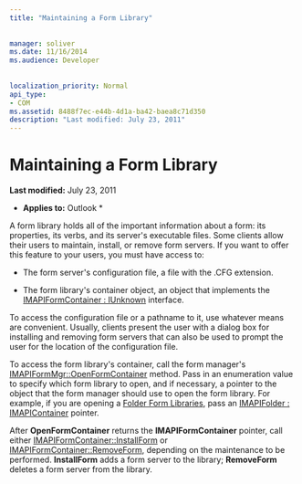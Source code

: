 ```yaml
---
title: "Maintaining a Form Library"
 
 
manager: soliver
ms.date: 11/16/2014
ms.audience: Developer
 
 
localization_priority: Normal
api_type:
- COM
ms.assetid: 8488f7ec-e44b-4d1a-ba42-baea8c71d350
description: "Last modified: July 23, 2011"
---
```


# Maintaining a Form Library

 **Last modified:** July 23, 2011 
  
 * **Applies to:** Outlook * 
  
A form library holds all of the important information about a form: its properties, its verbs, and its server's executable files. Some clients allow their users to maintain, install, or remove form servers. If you want to offer this feature to your users, you must have access to:
  
- The form server's configuration file, a file with the .CFG extension.
    
- The form library's container object, an object that implements the [IMAPIFormContainer : IUnknown](imapiformcontaineriunknown.md) interface. 
    
To access the configuration file or a pathname to it, use whatever means are convenient. Usually, clients present the user with a dialog box for installing and removing form servers that can also be used to prompt the user for the location of the configuration file.
  
To access the form library's container, call the form manager's [IMAPIFormMgr::OpenFormContainer](imapiformmgr-openformcontainer.md) method. Pass in an enumeration value to specify which form library to open, and if necessary, a pointer to the object that the form manager should use to open the form library. For example, if you are opening a [Folder Form Libraries](folder-form-libraries.md), pass an [IMAPIFolder : IMAPIContainer](imapifolderimapicontainer.md) pointer. 
  
After **OpenFormContainer** returns the **IMAPIFormContainer** pointer, call either [IMAPIFormContainer::InstallForm](imapiformcontainer-installform.md) or [IMAPIFormContainer::RemoveForm](imapiformcontainer-removeform.md), depending on the maintenance to be performed. **InstallForm** adds a form server to the library; **RemoveForm** deletes a form server from the library. 
  

